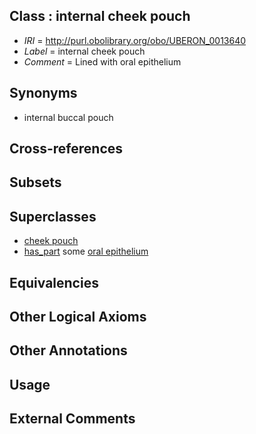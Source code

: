 
## Class : internal cheek pouch

 * *IRI* = http://purl.obolibrary.org/obo/UBERON_0013640
 * *Label* = internal cheek pouch
 * *Comment* = Lined with oral epithelium

## Synonyms

 * internal buccal pouch

## Cross-references


## Subsets


## Superclasses

 * [cheek pouch](../../UBERON/02/UBERON_0008802.md)
 * [has_part](../../BFO/51/BFO_0000051.md) some [oral epithelium](../../UBERON/24/UBERON_0002424.md)

## Equivalencies


## Other Logical Axioms


## Other Annotations


## Usage


## External Comments

